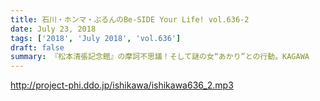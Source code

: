 ```yaml
---
title: 石川・ホンマ・ぶるんのBe-SIDE Your Life! vol.636-2
date: July 23, 2018
tags: ['2018', 'July 2018', 'vol.636']
draft: false
summary: 『松本清張記念館』の摩訶不思議！そして謎の女“あかり”との行動。KAGAWA
---
```


http://project-phi.ddo.jp/ishikawa/ishikawa636_2.mp3
